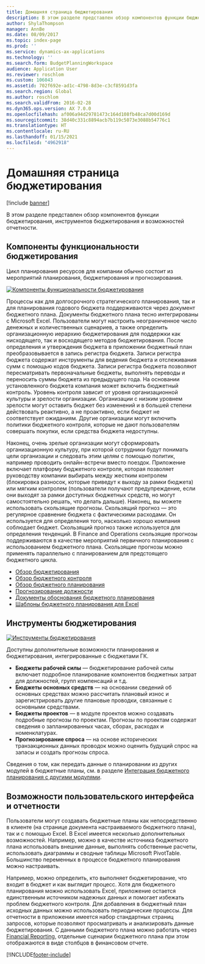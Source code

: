 ```yaml
---
title: Домашняя страница бюджетирования
description: В этом разделе представлен обзор компонентов функции бюджетирования, инструментов бюджетирования и возможностей отчетности в Microsoft Dynamics 365 Finance.
author: ShylaThompson
manager: AnnBe
ms.date: 08/09/2017
ms.topic: index-page
ms.prod: ''
ms.service: dynamics-ax-applications
ms.technology: ''
ms.search.form: BudgetPlanningWorkspace
audience: Application User
ms.reviewer: roschlom
ms.custom: 106043
ms.assetid: 702f692e-ad1c-4798-8d3e-c3cf8591d3fa
ms.search.region: Global
ms.author: roschlom
ms.search.validFrom: 2016-02-28
ms.dyn365.ops.version: AX 7.0.0
ms.openlocfilehash: af006a94d29781473c164d108fb48ca7d00d169d
ms.sourcegitcommit: 38d40c331c8894acb7b119c5073e3088b54776c1
ms.translationtype: HT
ms.contentlocale: ru-RU
ms.lasthandoff: 01/15/2021
ms.locfileid: "4962918"
---
```

# <a name="budgeting-home-page"></a>Домашняя страница бюджетирования

[!include [banner](../includes/banner.md)]

В этом разделе представлен обзор компонентов функции бюджетирования, инструментов бюджетирования и возможностей отчетности. 

<a name="components-of-budgeting-functionality"></a>Компоненты функциональности бюджетирования
-------------------------------------

Цикл планирования ресурсов для компании обычно состоит из мероприятий планирования, бюджетирования и прогнозирования.

[![Компоненты функциональности бюджетирования](./media/budgeting-functionality-components.jpg)](./media/budgeting-functionality-components.jpg)

Процессы как для долгосрочного стратегического планирования, так и для планирования годового бюджета поддерживаются через документ бюджетного плана. Документы бюджетного плана тесно интегрированы с Microsoft Excel. Пользователи могут настроить неограниченное число денежных и количественных сценариев, а также определить организационную иерархию бюджетирования для поддержки как нисходящего, так и восходящего методов бюджетирования. После определения и утверждения бюджета в приложении бюджетный план преобразовывается в запись регистра бюджета. Записи регистра бюджета содержат инструменты для ведения бюджета и отслеживания сумм с помощью кодов бюджета. Записи регистра бюджета позволяют пересматривать первоначальные бюджеты, выполнять переводы и переносить суммы бюджета из предыдущего года. На основании установленного бюджета компания может включить бюджетный контроль. Уровень контроля зависит от уровня организационной культуры и зрелости организации. Организации с низким уровнем зрелости могут оставить бюджет без изменений и в большей степени действовать реактивно, а не проактивно, если бюджет не соответствует ожиданиям. Другие организации могут включить политики бюджетного контроля, которые не дают пользователям совершать покупки, если средства бюджета недоступны.

Наконец, очень зрелые организации могут сформировать организационную культуру, при которой сотрудники будут понимать цели организации и следовать этим целям с помощью политик, например проводить онлайн-встречи вместо поездок. Приложение включает платформу бюджетного контроля, которая позволяет руководству компании выбирать между жестким контролем (блокировка разносок, которые приведут к выходу за рамки бюджета) или мягким контролем (пользователи получают предупреждение, если они выходят за рамки доступных бюджетных средств, но могут самостоятельно решать, что делать дальше). Наконец, вы можете использовать скользящие прогнозы. Скользящий прогноз — это регулярное сравнение бюджета с фактическими расходами. Он используется для определения того, насколько хорошо компания соблюдает бюджет. Скользящий прогноз также используется для определения тенденций. В Finance and Operations скользящие прогнозы поддерживаются в качестве мероприятий первичного планирования с использованием бюджетного плана. Скользящие прогнозы можно применять параллельно с планированием для предстоящего бюджетного цикла.

-   [Обзор бюджетирования](basic-budgeting-overview-configuration.md)
-   [Обзор бюджетного контроля](budget-control-overview-configuration.md)
-   [Обзор бюджетного планирования](budget-planning-overview-configuration.md)
-   [Прогнозирование должности](position-forecasting.md)
-   [Документы обоснования бюджетного планирования](budget-planning-justification-docs.md)
-   [Шаблоны бюджетного планирования для Excel](budget-planning-excel-templates.md)

## <a name="budgeting-tools"></a>Инструменты бюджетирования
[![Инструменты бюджетирования](./media/budgeting-tools.jpg)](./media/budgeting-tools.jpg) 

Доступны дополнительные возможности планирования и бюджетирования, интегрированные с бюджетами ГК.

-   **Бюджеты рабочей силы** — бюджетирование рабочей силы включает подробное планирование компонентов бюджетных затрат для должностей, групп компенсаций и т.д.
-   **Бюджеты основных средств** — на основании сведений об основных средствах можно рассчитать плановый износ и зарегистрировать другие плановые проводки, связанные с основными средствами.
-   **Бюджеты проектов** — в модуле проектов можно создавать подробные прогнозы по проектам. Прогнозы по проектам содержат сведения о запланированных часах, сборах, расходах и номенклатурах.
-   **Прогнозирование спроса** — на основе исторических транзакционных данных проводок можно оценить будущий спрос на запасы и создать прогнозы спроса.

Сведения о том, как передать данные о планировании из других модулей в бюджетные планы, см. в разделе [Интеграция бюджетного планирования с другими модулями](budget-planning-integration-other-modules.md).

## <a name="user-interface-and-reporting-capabilities"></a>Возможности пользовательского интерфейса и отчетности
Пользователи могут создавать бюджетные планы как непосредственно в клиенте (на странице документа настраиваемого бюджетного плана), так и с помощью Excel. В Excel имеется несколько дополнительных возможностей. Например, можно в качестве источника бюджетного плана использовать внешние данные, выполнять собственные расчеты, использовать диаграммы и сводные таблицы Microsoft PivotTable. Большинство переменных в процессе бюджетного планирования можно настраивать. 

Например, можно определить, кто выполняет бюджетирование, что входит в бюджет и как выглядит процесс. Хотя для бюджетного планирования можно использовать Excel, приложение остается единственным источником надежных данных и помогает избежать проблем бюджетного контроля. Для добавления в бюджетный план исходных данных можно использовать периодические процессы. Для отчетности в приложении имеется набор стандартных страниц запросов, которые позволяют просматривать и анализировать данные бюджетирования. С данными бюджетного плана можно работать через [Financial Reporting](../general-ledger/financial-reporting-getting-started.md), отдельные сценарии бюджетного плана при этом отображаются в виде столбцов в финансовом отчете.








[!INCLUDE[footer-include](../../includes/footer-banner.md)]